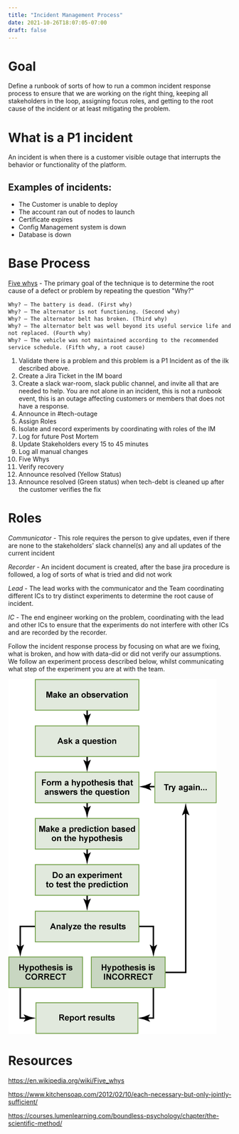 ```yaml
---
title: "Incident Management Process"
date: 2021-10-26T18:07:05-07:00
draft: false
---
```



# Goal

Define a runbook of sorts of how to run a common incident response process to ensure that we are working on the right thing, keeping all stakeholders in the loop, assigning focus roles, and getting to the root cause of the incident or at least mitigating the problem.



# What is a P1 incident

An incident is when there is a customer visible outage that interrupts the behavior or functionality of the platform.

## Examples of incidents:

* The Customer is unable to deploy
* The account ran out of nodes to launch
* Certificate expires
* Config Management system is down
* Database is down
# Base Process

[Five whys](https://en.wikipedia.org/wiki/Five_whys) - The primary goal of the technique is to determine the root cause of a defect or problem by repeating the question "Why?"

```
Why? – The battery is dead. (First why)
Why? – The alternator is not functioning. (Second why)
Why? – The alternator belt has broken. (Third why)
Why? – The alternator belt was well beyond its useful service life and not replaced. (Fourth why)
Why? – The vehicle was not maintained according to the recommended service schedule. (Fifth why, a root cause)
```


1. Validate there is a problem and this problem is a P1 Incident as of the ilk described above.
2. Create a Jira Ticket in the IM board
3. Create a slack war-room, slack public channel, and invite all that are needed to help. You are not alone in an incident, this is not a runbook event, this is an outage affecting customers or members that does not have a response.
4. Announce in #tech-outage
5. Assign Roles
6. Isolate and record experiments by coordinating with roles of the IM
7. Log for future Post Mortem
8. Update Stakeholders every 15 to 45 minutes 
9.  Log all manual changes
10. Five Whys
11. Verify recovery
12. Announce resolved (Yellow Status)
13. Announce resolved (Green status) when tech-debt is cleaned up after the customer verifies the fix




# Roles

*Communicator* - This role requires the person to give updates, even if there are none to the stakeholders’ slack channel(s) any and all updates of the current incident 

*Recorder* - An incident document is created, after the base jira procedure is followed, a log of sorts of what is tried and did not work

*Lead* - The lead works with the communicator and the Team coordinating different ICs to try distinct experiments to determine the root cause of incident.

*IC* - The end engineer working on the problem, coordinating with the lead and other ICs to ensure that the experiments do not interfere with other ICs and are recorded by the recorder.


Follow the incident response process by focusing on what are we fixing, what is broken, and how with data-did or did not verify our assumptions. We follow an experiment process described below, whilst communicating what step of the experiment you are at with the team.

![Scientific Method](/img/process.png)

# Resources 

https://en.wikipedia.org/wiki/Five_whys

https://www.kitchensoap.com/2012/02/10/each-necessary-but-only-jointly-sufficient/

https://courses.lumenlearning.com/boundless-psychology/chapter/the-scientific-method/



